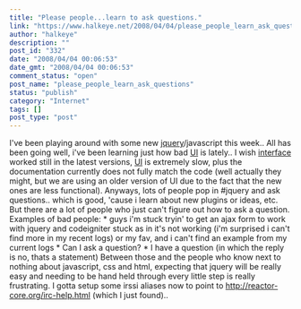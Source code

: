 ```yaml
---
title: "Please people...learn to ask questions."
link: "https://www.halkeye.net/2008/04/04/please_people_learn_ask_questions/"
author: "halkeye"
description: ""
post_id: "332"
date: "2008/04/04 00:06:53"
date_gmt: "2008/04/04 00:06:53"
comment_status: "open"
post_name: "please_people_learn_ask_questions"
status: "publish"
category: "Internet"
tags: []
post_type: "post"
---
```


I've been playing around with some new [jquery](http://www.jquery.com)/javascript this week.. All has been going well, i've been learning just how bad [UI](http://ui.jquery.com) is lately.. I wish [interface](http://interface.eyecon.ro/) worked still in the latest versions, [UI](http://ui.jquery.com) is extremely slow, plus the documentation currently does not fully match the code (well actually they might, but we are using an older version of UI due to the fact that the new ones are less functional). Anyways, lots of people pop in #jquery and ask questions.. which is good, 'cause i learn about new plugins or ideas, etc. But there are a lot of people who just can't figure out how to ask a question. Examples of bad people: * <yoav> guys i'm stuck tryin' to get an ajax form to work with jquery and codeigniter <yoav>stuck as in it's not working (i'm surprised i can't find more in my recent logs) or my fav, and i can't find an example from my current logs * <someone> Can I ask a question? * <someone> I have a question (in which the reply is no, thats a statement) Between those and the people who know next to nothing about javascript, css and html, expecting that jquery will be really easy and needing to be hand held through every little step is really frustrating. I gotta setup some irssi aliases now to point to http://reactor-core.org/irc-help.html (which I just found)..